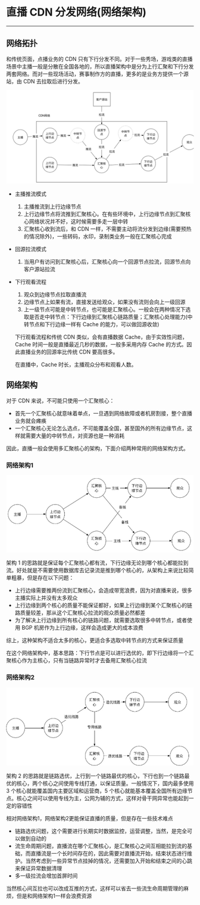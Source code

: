 # 直播 CDN 分发网络(网络架构)
---

## 网络拓扑

和传统页面，点播业务的 CDN 只有下行分发不同。对于一些秀场，游戏类的直播场景中主播一般是分散在全国各地的，所以直播架构中是分为上行汇聚和下行分发两套网络。而对一些现场活动，赛事制作方的直播，更多的是业务方提供一个源站，由 CDN 去拉取后进行分发。

![网络拓扑](./imgs/top.jpg)

- 主播推流模式

	1. 主播推流到上行边缘节点
	2. 上行边缘节点将流推到汇聚核心。在有些环境中，上行边缘节点到汇聚核心网络状况并不好，这时候需要多走一层中转
	3. 汇聚核心收到流后，和 CDN 一样，不需要主动将流分发到边缘(需要预热的情况除外)，一些转码，水印，录制类业务一般在汇聚核心完成

- 回源拉流模式

	1. 当用户有访问到汇聚核心后，汇聚核心向一个回源节点拉流，回源节点向客户源站拉流

- 下行观看流程

	1. 观众到边缘节点拉取直播流
	2. 边缘节点上如果有流，直接发送给观众，如果没有流则会向上一级回源
	3. 上一级节点可能是中转节点，也可能是汇聚核心。一般会在两种情况下选取是否走中转节点：下行边缘到汇聚核心链路质量；汇聚核心处理能力(中转节点和下行边缘一样有 Cache 的能力，可以做回源收敛)

	下行观看流程和传统 CDN 类似，会有直播数据 Cache，由于实效性问题， Cache 时间一般是直播最近几秒的数据，一般多采用内存 Cache 的方式。因此直播业务的回源率比传统 CDN 要高很多。

	在直播中，Cache 时长，主播观众分布和观看人数。

## 网络架构

对于 CDN 来说，不可能只使用一个汇聚核心：

- 首先一个汇聚核心就意味着单点，一旦遇到网络故障或者机房割接，整个直播业务就会瘫痪
- 一个汇聚核心无论怎么选点，不可能覆盖全国，甚至国外的所有边缘节点，这样就需要大量的中转节点，对资源也是一种消耗

因此，直播一般会使用多汇聚核心的架构，下面介绍两种常用的网络架构方式。

### 网络架构1

![网络架构1](./imgs/net_top1.jpg)

架构 1 的思路就是保证每个汇聚核心都有流，下行边缘无论到哪个核心都能拉到流。好处就是不需要使用数据库去记录流是推到哪个核心的，从架构上来说比较简单粗暴，但是存在以下问题：

- 上行边缘需要推两份流到汇聚核心，会造成带宽浪费，因为对直播来说，很多主播实际上并没有太多观众
- 上行边缘到两个核心的质量不能保证都好，如果上行边缘到某个汇聚核心的链路质量较差，那从这个汇聚核心拉流的观众质量必然都差
- 为了解决上行边缘到所有核心的链路问题，就需要选取很多中转节点，或者使用 BGP 机房作为上行边缘，这样会造成更大的成本浪费

综上，这种架构不适合太多的核心，更适合多选取中转节点的方式来保证质量

在这个网络架构中，基本思路：下行节点是可以进行选优的，即下行边缘将一个汇聚核心作为主核心，只有当链路异常时才去备用汇聚核心拉流

### 网络架构2

![网络架构2](./imgs/net_top2.jpg)

架构 2 的思路就是链路选优，上行到一个链路最优的核心，下行也到一个链路最优的核心，两个核心之间使用专线打通，以保证质量。一般情况下，国内最多使用 3 个核心就能覆盖国内主要区域和运营商，5 个核心就能基本覆盖全国所有边缘节点。核心之间可以使用专线为主，公网为辅的方式，这样对骨干网异常也能起到一定的容错性

相对网络架构1，网络架构2更能保证直播的质量，但是存在一些技术难点

- 链路选优问题，这个需要进行长期实时数据监控，运营调整，当然，是完全可以做到自动的
- 流生命周期问题，直播流在哪个汇聚核心，是汇聚核心之间互相能拉到流的基础，而直播流是一个长时间存在的，因此需要对直播流开始，结束状态进行维护。当然考虑到一些异常节点挂掉的情况，还需要加入开始和结束之间的心跳来保证异常数据清理
- 多一级拉流会增加首屏时间

当然核心间互拉也可以改成互推的方式，这样可以省去一些流生命周期管理的麻烦，但是和网络架构1一样会浪费资源